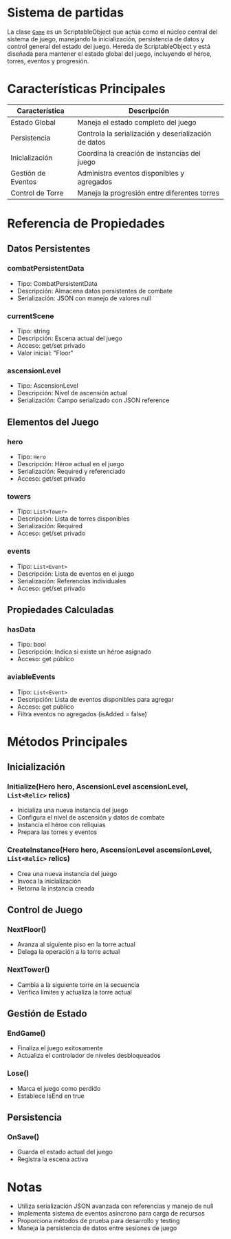 # Sistema de partidas

La clase [`Game`](../../../Assets/src/app/Game/Game/Game.cs) es un ScriptableObject que actúa como el núcleo central del sistema de juego, manejando la inicialización, persistencia de datos y control general del estado del juego. Hereda de ScriptableObject y está diseñada para mantener el estado global del juego, incluyendo el héroe, torres, eventos y progresión.

# Características Principales

| Característica | Descripción |
| --- | --- |
| Estado Global | Maneja el estado completo del juego |
| Persistencia | Controla la serialización y deserialización de datos |
| Inicialización | Coordina la creación de instancias del juego |
| Gestión de Eventos | Administra eventos disponibles y agregados |
| Control de Torre | Maneja la progresión entre diferentes torres |

# Referencia de Propiedades

## Datos Persistentes

### combatPersistentData

- Tipo: CombatPersistentData
- Descripción: Almacena datos persistentes de combate
- Serialización: JSON con manejo de valores null

### currentScene

- Tipo: string
- Descripción: Escena actual del juego
- Acceso: get/set privado
- Valor inicial: "Floor"

### ascensionLevel

- Tipo: AscensionLevel
- Descripción: Nivel de ascensión actual
- Serialización: Campo serializado con JSON reference

## Elementos del Juego

### hero

- Tipo: `Hero`
- Descripción: Héroe actual en el juego
- Serialización: Required y referenciado
- Acceso: get/set privado

### towers

- Tipo: `List<Tower>`
- Descripción: Lista de torres disponibles
- Serialización: Required
- Acceso: get/set privado

### events

- Tipo: `List<Event>`
- Descripción: Lista de eventos en el juego
- Serialización: Referencias individuales
- Acceso: get/set privado

## Propiedades Calculadas

### hasData

- Tipo: bool
- Descripción: Indica si existe un héroe asignado
- Acceso: get público

### aviableEvents

- Tipo: `List<Event>`
- Descripción: Lista de eventos disponibles para agregar
- Acceso: get público
- Filtra eventos no agregados (isAdded = false)

# Métodos Principales

## Inicialización

### Initialize(Hero hero, AscensionLevel ascensionLevel, `List<Relic>` relics)

- Inicializa una nueva instancia del juego
- Configura el nivel de ascensión y datos de combate
- Instancia el héroe con reliquias
- Prepara las torres y eventos

### CreateInstance(Hero hero, AscensionLevel ascensionLevel, `List<Relic>` relics)

- Crea una nueva instancia del juego
- Invoca la inicialización
- Retorna la instancia creada

## Control de Juego

### NextFloor()

- Avanza al siguiente piso en la torre actual
- Delega la operación a la torre actual

### NextTower()

- Cambia a la siguiente torre en la secuencia
- Verifica límites y actualiza la torre actual

## Gestión de Estado

### EndGame()

- Finaliza el juego exitosamente
- Actualiza el controlador de niveles desbloqueados

### Lose()

- Marca el juego como perdido
- Establece IsEnd en true

## Persistencia

### OnSave()

- Guarda el estado actual del juego
- Registra la escena activa

# Notas

<!-- - La clase implementa un patrón Factory para crear instancias del juego -->
- Utiliza serialización JSON avanzada con referencias y manejo de null
- Implementa sistema de eventos asíncrono para carga de recursos
- Proporciona métodos de prueba para desarrollo y testing
- Maneja la persistencia de datos entre sesiones de juego
